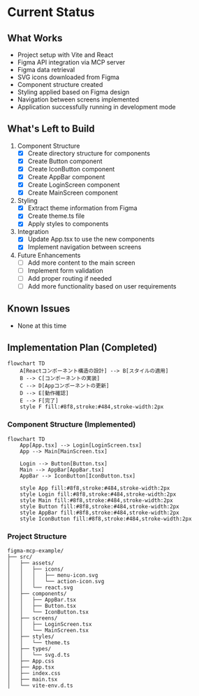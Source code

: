 # Current Status

## What Works

- Project setup with Vite and React
- Figma API integration via MCP server
- Figma data retrieval
- SVG icons downloaded from Figma
- Component structure created
- Styling applied based on Figma design
- Navigation between screens implemented
- Application successfully running in development mode

## What's Left to Build

1. Component Structure
   - [x] Create directory structure for components
   - [x] Create Button component
   - [x] Create IconButton component
   - [x] Create AppBar component
   - [x] Create LoginScreen component
   - [x] Create MainScreen component

2. Styling
   - [x] Extract theme information from Figma
   - [x] Create theme.ts file
   - [x] Apply styles to components

3. Integration
   - [x] Update App.tsx to use the new components
   - [x] Implement navigation between screens

4. Future Enhancements
   - [ ] Add more content to the main screen
   - [ ] Implement form validation
   - [ ] Add proper routing if needed
   - [ ] Add more functionality based on user requirements

## Known Issues

- None at this time

## Implementation Plan (Completed)

```mermaid
flowchart TD
    A[Reactコンポーネント構造の設計] --> B[スタイルの適用]
    B --> C[コンポーネントの実装]
    C --> D[Appコンポーネントの更新]
    D --> E[動作確認]
    E --> F[完了]
    style F fill:#8f8,stroke:#484,stroke-width:2px
```

### Component Structure (Implemented)

```mermaid
flowchart TD
    App[App.tsx] --> Login[LoginScreen.tsx]
    App --> Main[MainScreen.tsx]
    
    Login --> Button[Button.tsx]
    Main --> AppBar[AppBar.tsx]
    AppBar --> IconButton[IconButton.tsx]
    
    style App fill:#8f8,stroke:#484,stroke-width:2px
    style Login fill:#8f8,stroke:#484,stroke-width:2px
    style Main fill:#8f8,stroke:#484,stroke-width:2px
    style Button fill:#8f8,stroke:#484,stroke-width:2px
    style AppBar fill:#8f8,stroke:#484,stroke-width:2px
    style IconButton fill:#8f8,stroke:#484,stroke-width:2px
```

### Project Structure

```
figma-mcp-example/
├── src/
│   ├── assets/
│   │   ├── icons/
│   │   │   ├── menu-icon.svg
│   │   │   └── action-icon.svg
│   │   └── react.svg
│   ├── components/
│   │   ├── AppBar.tsx
│   │   ├── Button.tsx
│   │   └── IconButton.tsx
│   ├── screens/
│   │   ├── LoginScreen.tsx
│   │   └── MainScreen.tsx
│   ├── styles/
│   │   └── theme.ts
│   ├── types/
│   │   └── svg.d.ts
│   ├── App.css
│   ├── App.tsx
│   ├── index.css
│   ├── main.tsx
│   └── vite-env.d.ts
```
